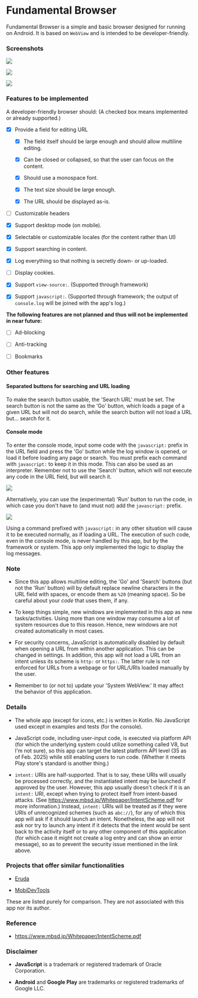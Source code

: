 # Fundamental Browser

Fundamental Browser is a simple and basic browser designed for running on Android. It is based on `WebView` and is intended to be developer-friendly.

### Screenshots

![](screenshots/screenshot1.jpg)

![](screenshots/screenshot2.jpg)

![](screenshots/screenshot3.jpg)

### Features to be implemented

A developer-friendly browser should: (A checked box means implemented or already supported.)

- [x] Provide a field for editing URL

    - [x] The field itself should be large enough and should allow multiline editing.

    - [x] Can be closed or collapsed, so that the user can focus on the content.

    - [x] Should use a monospace font.

    - [x] The text size should be large enough.

    - [x] The URL should be displayed as-is.

- [ ] Customizable headers

- [x] Support desktop mode (on mobile).

- [x] Selectable or customizable locales (for the content rather than UI)

- [x] Support searching in content.

- [x] Log everything so that nothing is secretly down- or up-loaded.

- [ ] Display cookies.

- [x] Support `view-source:`. (Supported through framework)

- [x] Support `javascript:`. (Supported through framework; the output of `console.log` will be joined with the app's log.)

**The following features are not planned and thus will not be implemented in near future:**

- [ ] Ad-blocking

- [ ] Anti-tracking

- [ ] Bookmarks

### Other features

#### Separated buttons for searching and URL loading

To make the search button usable, the 'Search URL' must be set. The search button is not the same as the 'Go' button, which loads a page of a given URL but will not do search, while the search button will not load a URL but... search for it.

#### Console mode

To enter the console mode, input some code with the `javascript:` prefix in the URL field and press the 'Go' button while the log window is opened, or load it before loading any page or search. You must prefix each command with `javascript:` to keep it in this mode. This can also be used as an interpreter. Remember not to use the 'Search' button, which will not execute any code in the URL field, but will search it.

![](screenshots/screenshot4.jpg)

Alternatively, you can use the (experimental) 'Run' button to run the code, in which case you don't have to (and must not) add the `javascript:` prefix.

![](screenshots/screenshot5.jpg)

Using a command prefixed with `javascript:` in any other situation will cause it to be executed normally, as if loading a URL. The execution of such code, even in the console mode, is never handled by this app, but by the framework or system. This app only implemented the logic to display the log messages.

### Note

* Since this app allows multiline editing, the 'Go' and 'Search' buttons (but not the 'Run' button) will by default replace newline characters in the URL field with spaces, or encode them as `%20` (meaning space). So be careful about your *code* that uses them, if any.

* To keep things simple, new windows are implemented in this app as new tasks/activities. Using more than one window may consume a lot of system resources due to this reason. Hence, new windows are not created automatically in most cases.

* For security concerns, JavaScript is automatically disabled by default when opening a URL from within another application. This can be changed in settings. In addition, this app will not load a URL from an intent unless its scheme is `http:` or `https:`. The latter rule is not enforced for URLs from a webpage or for URL/URIs loaded manually by the user.

* Remember to (or not to) update your 'System WebView.' It may affect the behavior of this application.

### Details

* The whole app (except for icons, etc.) is written in Kotlin. No JavaScript used except in examples and tests (for the console).

* JavaScript code, including user-input code, is executed via platform API (for which the underlying system could utilize something called V8, but I'm not sure), so this app can target the latest platform API level (35 as of Feb. 2025) while still enabling users to run code. (Whether it meets Play store's standard is another thing.)

* `intent:` URIs are half-supported. That is to say, these URIs will usually be processed correctly, and the instantiated intent may be launched if approved by the user. However, this app usually doesn't check if it is an `intent:` URI, except when trying to protect itself from intent-based attacks. (See <https://www.mbsd.jp/Whitepaper/IntentScheme.pdf> for more information.) Instead, `intent:` URIs will be treated as if they were URIs of unrecognized schemes (such as `abc://`), for any of which this app will ask if it should launch an intent. Nonetheless, the app will not ask nor try to launch any intent if it detects that the intent would be sent back to the activity itself or to any other component of this application (for which case it might not create a log entry and can show an error message), so as to prevent the security issue mentioned in the link above.

### Projects that offer similar functionalities

* [Eruda](https://github.com/liriliri/eruda)

* [MobiDevTools](https://sourceforge.net/projects/mobidevtools/)

These are listed purely for comparison. They are not associated with this app nor its author.

### Reference

* <https://www.mbsd.jp/Whitepaper/IntentScheme.pdf>

### Disclaimer

- **JavaScript** is a trademark or registered trademark of Oracle Corporation.

- **Android** and **Google Play** are trademarks or registered trademarks of Google LLC.
